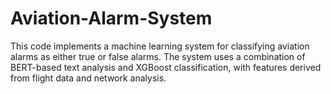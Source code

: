 # Aviation-Alarm-System
This code implements a machine learning system for classifying aviation alarms as either true or false alarms. The system uses a combination of BERT-based text analysis and XGBoost classification, with features derived from flight data and network analysis.
